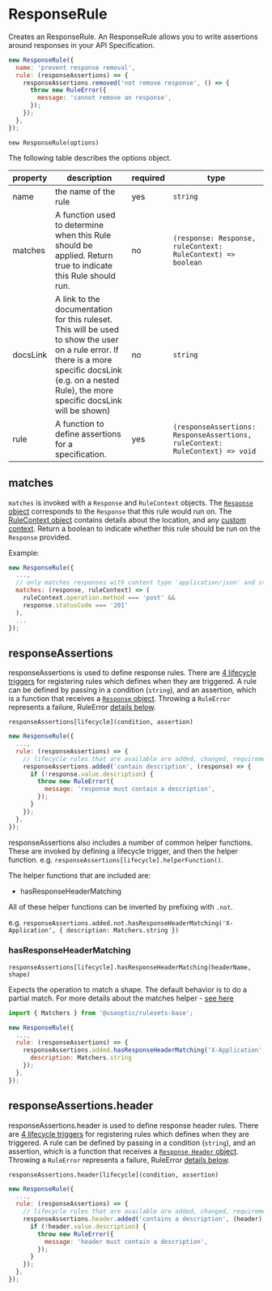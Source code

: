 # ResponseRule

Creates an ResponseRule. An ResponseRule allows you to write assertions around responses in your API Specification.

```javascript
new ResponseRule({
  name: 'prevent response removal',
  rule: (responseAssertions) => {
    responseAssertions.removed('not remove response', () => {
      throw new RuleError({
        message: 'cannot remove an response',
      });
    });
  },
});
```

`new ResponseRule(options)`

The following table describes the options object.

| property | description                                                                                                                                                                                               | required | type                                                                         |
| -------- | --------------------------------------------------------------------------------------------------------------------------------------------------------------------------------------------------------- | -------- | ---------------------------------------------------------------------------- |
| name     | the name of the rule                                                                                                                                                                                      | yes      | `string`                                                                     |
| matches  | A function used to determine when this Rule should be applied. Return true to indicate this Rule should run.                                                                                              | no       | `(response: Response, ruleContext: RuleContext) => boolean`              |
| docsLink | A link to the documentation for this ruleset. This will be used to show the user on a rule error. If there is a more specific docsLink (e.g. on a nested Rule), the more specific docsLink will be shown) | no       | `string`                                                                     |
| rule     | A function to define assertions for a specification.                                                                                                                                                      | yes      | `(responseAssertions: ResponseAssertions, ruleContext: RuleContext) => void` |

## matches

`matches` is invoked with a `Response` and `RuleContext` objects. The [`Response` object](./DataShapes.md#response) corresponds to the `Response` that this rule would run on. The [RuleContext object](./DataShapes.md#rulecontext) contains details about the location, and any [custom context](./Reference.md#custom-context). Return a boolean to indicate whether this rule should be run on the `Response` provided.

Example:

```javascript
new ResponseRule({
  ...,
  // only matches responses with content type 'application/json' and status code 201 in post operations
  matches: (response, ruleContext) => (
    ruleContext.operation.method === 'post' &&
    response.statusCode === '201'
  ),
  ...
});
```

## responseAssertions

responseAssertions is used to define response rules. There are [4 lifecycle triggers](./Reference.md#assertions) for registering rules which defines when they are triggered. A rule can be defined by passing in a condition (`string`), and an assertion, which is a function that receives a [`Response` object](./DataShapes.md#response). Throwing a `RuleError` represents a failure, RuleError [details below](./Reference.md#rule-error).

`responseAssertions[lifecycle](condition, assertion)`

```javascript
new ResponseRule({
  ...,
  rule: (responseAssertions) => {
    // lifecycle rules that are available are added, changed, requirement and removed
    responseAssertions.added('contain description', (response) => {
      if (!response.value.description) {
        throw new RuleError({
          message: 'response must contain a description',
        });
      }
    });
  },
});
```

responseAssertions also includes a number of common helper functions. These are invoked by defining a lifecycle trigger, and then the helper function. e.g. `responseAssertions[lifecycle].helperFunction()`.

The helper functions that are included are:

- hasResponseHeaderMatching

All of these helper functions can be inverted by prefixing with `.not`.

e.g. `responseAssertions.added.not.hasResponseHeaderMatching('X-Application', { description: Matchers.string })`

### hasResponseHeaderMatching

`responseAssertions[lifecycle].hasResponseHeaderMatching(headerName, shape)`

Expects the operation to match a shape. The default behavior is to do a partial match. For more details about the matches helper - [see here](./Reference.md#matcher-helpers)

```javascript
import { Matchers } from '@useoptic/rulesets-base';

new ResponseRule({
  ...,
  rule: (responseAssertions) => {
    responseAssertions.added.hasResponseHeaderMatching('X-Application', {
      description: Matchers.string
    });
  },
});
```

## responseAssertions.header

responseAssertions.header is used to define response header rules. There are [4 lifecycle triggers](./Reference.md#assertions) for registering rules which defines when they are triggered. A rule can be defined by passing in a condition (`string`), and an assertion, which is a function that receives a [`Response Header` object](./DataShapes.md#responseheader). Throwing a `RuleError` represents a failure, RuleError [details below](./Reference.md#rule-error).

`responseAssertions.header[lifecycle](condition, assertion)`

```javascript
new ResponseRule({
  ...,
  rule: (responseAssertions) => {
    // lifecycle rules that are available are added, changed, requirement and removed
    responseAssertions.header.added('contains a description', (header) => {
      if (!header.value.description) {
        throw new RuleError({
          message: 'header must contain a description',
        });
      }
    });
  },
});
```
